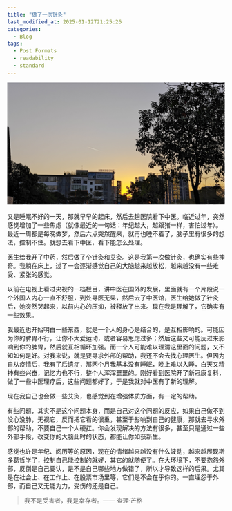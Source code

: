 ```yaml
---
title: "做了一次针灸"
last_modified_at: 2025-01-12T21:25:26
categories:
  - Blog
tags:
  - Post Formats
  - readability
  - standard
---
```


![](/assets/images/20250112.jpg)

又是睡眠不好的一天，那就早早的起床，然后去趟医院看下中医。临近过年，突然感觉增加了一些焦虑（就像最近的一句话：年纪越大，越跟猪一样，害怕过年）。最近一周都是每晚做梦，然后六点突然醒来，就再也睡不着了，脑子里有很多的想法，控制不住。就想去看下中医，看下能怎么处理。

医生给我开了中药，然后做了个针灸和艾灸。这是我第一次做针灸，也确实有些神奇。我躺在床上，过了一会逐渐感觉自己的大脑越来越放松，越来越没有一些难受、紧张的感觉。

以前在电视上看过央视的一档栏目，讲中医在国外的发展，里面就有一个片段说一个外国人内心一直不舒服，到处寻医无果，然后去了中医馆，医生给她做了针灸后，她突然哭起来，以前内心的压抑，被释放了出来。现在我是理解了，它确实有一些效果。

我最近也开始明白一些东西，就是一个人的身心是结合的，是互相影响的。可能因为你的脾胃不行，让你不太爱运动，或者容易思虑过多；然后这些又可能反过来影响到你的脾胃，然后就互相循环加强。而一个人可能难以理清这里面的问题，又不知如何是好。对我来说，就是要寻求外部的帮助，我还不会去找心理医生。但因为自从疫情后，我有了后遗症，那两个月我基本没有睡眠，晚上难以入睡，白天又精神有些兴奋，记忆力也不行，整个人浑浑噩噩的。刚好看到医院开了新冠康复科，做了一些中医理疗后，这些问题都好了，于是我就对中医有了新的理解。

现在我自己也会做一些艾灸，也感觉到在增强体质方面，有一定的帮助。

有些问题，其实不是这个问题本身，而是自己对这个问题的反应，如果自己做不到没心没肺，无视它，反而把它看的很重，甚至于影响到自己的健康，那就去寻求外部的帮助，不要自己一个人硬扛。你会发现解决的方法有很多，甚至只是通过一些外部手段，改变你的大脑此时的状态，都能让你如获新生。

感觉也许是年纪、阅历等的原因，现在的情绪越来越没有什么波动，越来越展现斯多葛哲学了，控制自己能控制的就好，其它的就随便了。在大环境下，不要抱怨外部，反倒是自己要认，是不是自己哪些地方做错了，所以才导致这样的后果。尤其是在社会上、在工作上、在股票市场里等，它们是不会在乎你的。一直埋怨于外部，而自己又无能为力，受伤的还是自己。

> 我不是受害者，我是幸存者。—— 查理·芒格





